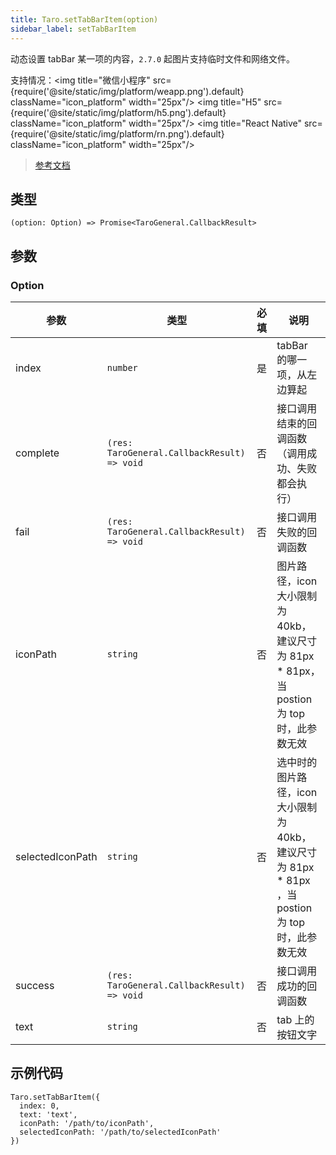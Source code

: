 ```yaml
---
title: Taro.setTabBarItem(option)
sidebar_label: setTabBarItem
---
```


动态设置 tabBar 某一项的内容，`2.7.0` 起图片支持临时文件和网络文件。

支持情况：<img title="微信小程序" src={require('@site/static/img/platform/weapp.png').default} className="icon_platform" width="25px"/> <img title="H5" src={require('@site/static/img/platform/h5.png').default} className="icon_platform" width="25px"/> <img title="React Native" src={require('@site/static/img/platform/rn.png').default} className="icon_platform" width="25px"/>

> [参考文档](https://developers.weixin.qq.com/miniprogram/dev/api/ui/tab-bar/wx.setTabBarItem.html)

## 类型

```tsx
(option: Option) => Promise<TaroGeneral.CallbackResult>
```

## 参数

### Option

| 参数 | 类型 | 必填 | 说明 |
| --- | --- | :---: | --- |
| index | `number` | 是 | tabBar 的哪一项，从左边算起 |
| complete | `(res: TaroGeneral.CallbackResult) => void` | 否 | 接口调用结束的回调函数（调用成功、失败都会执行） |
| fail | `(res: TaroGeneral.CallbackResult) => void` | 否 | 接口调用失败的回调函数 |
| iconPath | `string` | 否 | 图片路径，icon 大小限制为 40kb，建议尺寸为 81px * 81px，当 postion 为 top 时，此参数无效 |
| selectedIconPath | `string` | 否 | 选中时的图片路径，icon 大小限制为 40kb，建议尺寸为 81px * 81px ，当 postion 为 top 时，此参数无效 |
| success | `(res: TaroGeneral.CallbackResult) => void` | 否 | 接口调用成功的回调函数 |
| text | `string` | 否 | tab 上的按钮文字 |

## 示例代码

```tsx
Taro.setTabBarItem({
  index: 0,
  text: 'text',
  iconPath: '/path/to/iconPath',
  selectedIconPath: '/path/to/selectedIconPath'
})
```
